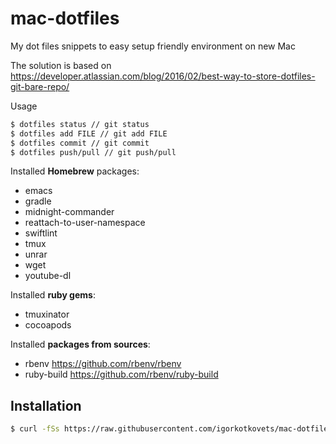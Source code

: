 # mac-dotfiles
My dot files snippets to easy setup friendly environment on new Mac

The solution is based on https://developer.atlassian.com/blog/2016/02/best-way-to-store-dotfiles-git-bare-repo/

Usage
```bash
$ dotfiles status // git status
$ dotfiles add FILE // git add FILE
$ dotfiles commit // git commit
$ dotfiles push/pull // git push/pull
```

Installed <b>Homebrew</b> packages:
* emacs 
* gradle
* midnight-commander
* reattach-to-user-namespace
* swiftlint
* tmux
* unrar
* wget
* youtube-dl

Installed <b>ruby gems</b>:
* tmuxinator
* cocoapods

Installed <b>packages from sources</b>:
* rbenv https://github.com/rbenv/rbenv
* ruby-build https://github.com/rbenv/ruby-build

## Installation 
```bash
$ curl -fSs https://raw.githubusercontent.com/igorkotkovets/mac-dotfiles/master/.bin/dotfiles-install.bash | /bin/bash
```
